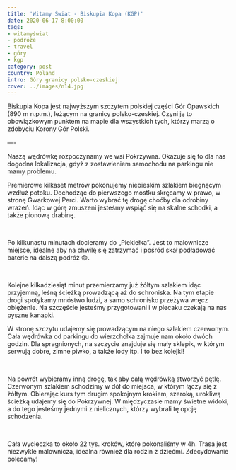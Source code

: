 ```yaml
---
title: 'Witamy Świat - Biskupia Kopa (KGP)'
date: 2020-06-17 8:00:00
tags:
- witamyświat
- podróże 
- travel
- góry
- kgp
category: post
country: Poland
intro: Góry granicy polsko-czeskiej
cover: ../images/n14.jpg
---
```

<p>
  Biskupia Kopa jest najwyższym szczytem polskiej części Gór Opawskich (890 m n.p.m.), leżącym na granicy polsko-czeskiej. Czyni ją to obowiązkowym punktem na mapie dla wszystkich tych, którzy marzą o zdobyciu Korony Gór Polski.

  —-

  Naszą wędrówkę rozpoczynamy we wsi Pokrzywna. Okazuje się to dla nas dogodna lokalizacja, gdyż z zostawieniem samochodu na parkingu nie mamy problemu.

  Premierowe kilkaset metrów pokonujemy niebieskim szlakiem biegnącym wzdłuż potoku. Dochodząc do pierwszego mostku skręcamy w prawo, w stronę Gwarkowej Perci. Warto wybrać tę drogę choćby dla odrobiny wrażeń. Idąc w górę zmuszeni jesteśmy wspiąć się na skalne schodki, a także pionową drabinę.
</p>

<div class='flex'>
  <img class='box imageOn' src='../static/posts-images/n1401.jpg' alt=''/>
  <img class='box imageOn' src='../static/posts-images/n1402.jpg' alt=''/>
  <img class='box imageOn' src='../static/posts-images/n1403.jpg' alt=''/>
</div>

<p>
  Po kilkunastu minutach docieramy do „Piekiełka”. Jest to malownicze miejsce, idealne aby na chwilę się zatrzymać i pośród skał podładować baterie na dalszą podróż 😊.
</p>

<div class='flex'>
  <img class='box imageOn' src='../static/posts-images/n1404.jpg' alt=''/>
  <img class='box imageOn' src='../static/posts-images/n1405.jpg' alt=''/>
</div>

<p>
  Kolejne kilkadziesiąt minut przemierzamy już żółtym szlakiem idąc przyjemną, leśną ścieżką prowadzącą aż do schroniska. Na tym etapie drogi spotykamy mnóstwo ludzi, a samo schronisko przeżywa wręcz oblężenie. Na szczęście jesteśmy przygotowani i w plecaku czekają na nas pyszne kanapki.

  W stronę szczytu udajemy się prowadzącym na niego szlakiem czerwonym. Cała wędrówka od parkingu do wierzchołka zajmuje nam około dwóch godzin. Dla spragnionych, na szczycie znajduje się mały sklepik, w którym serwują dobre, zimne piwko, a także lody itp. I to bez kolejki!
</p>

<div class='flex narrow'>
  <img class='box imageOn' src='../static/posts-images/n1406.jpg' alt=''/>
  <img class='box imageOn' src='../static/posts-images/n1407.jpg' alt=''/>
</div>

<p>
  Na powrót wybieramy inną drogę, tak aby całą wędrówką stworzyć pętlę. Czerwonym szlakiem schodzimy w dół do miejsca, w którym łączy się z żółtym. Obierając kurs tym drugim spokojnym krokiem, szeroką, urokliwą ścieżką udajemy się do Pokrzywnej. W międzyczasie mamy świetne widoki, a do tego jesteśmy jednymi z nielicznych, którzy wybrali tę opcję schodzenia.
</p>

<div class='flex narrow'>
  <img class='box image0' src='../static/posts-images/n1408.jpg' alt=''/>
  <img class='box image0' src='../static/posts-images/n1409.jpg' alt=''/>
</div>

<p>
  Cała wycieczka to około 22 tys. kroków, które pokonaliśmy w 4h. Trasa jest niezwykle malownicza, idealna również dla rodzin z dziećmi. Zdecydowanie polecamy!
</p>